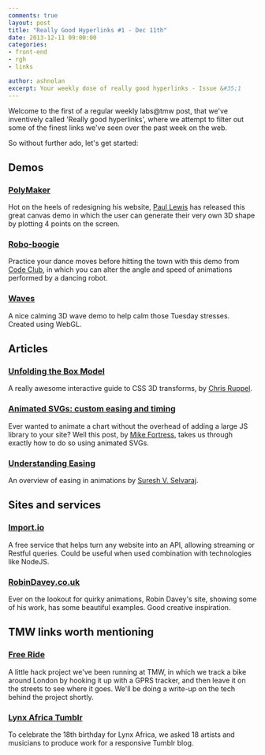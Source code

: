 ```yaml
---
comments: true
layout: post
title: "Really Good Hyperlinks #1 - Dec 11th"
date: 2013-12-11 09:00:00
categories:
- front-end
- rgh
- links

author: ashnolan
excerpt: Your weekly dose of really good hyperlinks - Issue &#35;1
---
```


Welcome to the first of a regular weekly labs@tmw post, that we've inventively called 'Really good hyperlinks', where we attempt to filter out some of the finest links we've seen over the past week on the web.

So without further ado, let's get started:

## Demos

### [PolyMaker](http://aerotwist.com/lab/poly-maker/)
Hot on the heels of redesigning his website, [Paul Lewis](https://twitter.com/aerotwist) has released this great canvas demo in which the user can generate their very own 3D shape by plotting 4 points on the screen.

### [Robo-boogie](http://roboboogie.codeclub.org.uk/)
Practice your dance moves before hitting the town with this demo from [Code Club](https://www.codeclub.org.uk/), in which you can alter the angle and speed of animations performed by a dancing robot.

### [Waves](http://david.li/waves/)
A nice calming 3D wave demo to help calm those Tuesday stresses.  Created using WebGL.

## Articles

### [Unfolding the Box Model](http://rupl.github.io/unfold/)
A really awesome interactive guide to CSS 3D transforms, by [Chris Ruppel](https://twitter.com/rupl).

### [Animated SVGs: custom easing and timing](http://oak.is/thinking/animated-svgs/)
Ever wanted to animate a chart without the overhead of adding a large JS library to your site?  Well this post, by [Mike Fortress](https://twitter.com/mfortress), takes us through exactly how to do so using animated SVGs.

### [Understanding Easing](https://medium.com/design-ux/bea05243fe3)
An overview of easing in animations by [Suresh V. Selvaraj](https://twitter.com/SureshVSelvaraj).

## Sites and services

### [Import.io](http://import.io/)
A free service that helps turn any website into an API, allowing streaming or Restful queries.  Could be useful when used combination with technologies like NodeJS.

### [RobinDavey.co.uk](http://robindavey.co.uk/)
Ever on the lookout for quirky animations, Robin Davey's site, showing some of his work, has some beautiful examples.  Good creative inspiration.


## TMW links worth mentioning

### [Free Ride](http://www.free-ride.co.uk/)
A little hack project we've been running at TMW, in which we track a bike around London by hooking it up with a GPRS tracker, and then leave it on the streets to see where it goes.  We'll be doing a write-up on the tech behind the project shortly.

### [Lynx Africa Tumblr](http://lynxafrica18.tumblr.com/)
To celebrate the 18th birthday for Lynx Africa, we asked 18 artists and musicians to produce work for a responsive Tumblr blog.




